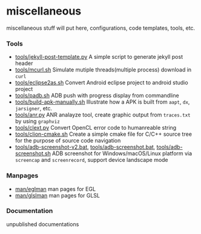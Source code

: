 # miscellaneous
miscellaneous stuff will put here, configurations, code templates, tools, etc.

### Tools
* [tools/jekyll-post-template.py](tools/jekyll-post-template.py) A simple script to generate jekyll post header
* [tools/mcurl.sh](tools/mcurl.sh) Simulate mutiple threads(multiple process) download in `curl`
* [tools/eclipse2as.sh](tools/eclipse2as.sh) Convert Android eclipse project to android studio project
* [tools/padb.sh](tools/padb.sh) ADB push with progress display from commandline
* [tools/build-apk-manually.sh](tools/build-apk-manually.sh) Illustrate how a APK is built from `aapt`, `dx`, `jarsigner`, etc.
* [tools/anr.py](tools/anr.py) ANR analayze tool, create graphic output from `traces.txt` by using `graphviz`
* [tools/clext.py](tools/clext.py) Convert OpenCL error code to humanreable string
* [tools/clion-cmake.sh](tools/clion-cmake.sh) Create a simple cmake file for C/C++ source tree for the purpose of source code navigation
* [tools/adb-screenshot-v2.bat](tools/adb-screenshot-v2.bat), [tools/adb-screenshot.bat](tools/adb-screenshot.bat), [tools/adb-screenshot.sh](tools/adb-screenshot.sh) ADB screenshot for Windows/macOS/Linux platform via `screencap` and `screenrecord`, support device landscape mode

### Manpages
* [man/eglman](man/eglman) man pages for EGL
* [man/glslman](man/glslman) man pages for GLSL

### Documentation
unpublished documentations
